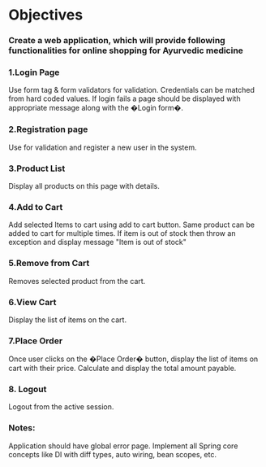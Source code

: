 # Objectives
### Create a web application, which will provide following functionalities for online shopping for Ayurvedic medicine

### 1.Login Page
Use form tag & form validators for validation.
Credentials can be matched from hard coded values.
If login fails a page should be displayed with appropriate message along with the �Login form�.

### 2.Registration page
Use for validation and register a new user in the system.
### 3.Product List
Display all products on this page with details.

### 4.Add to Cart

Add selected Items to cart using add to cart button.
Same product can be added to cart for multiple times.
If item is out of stock then throw an exception and display message "Item is out of stock"
### 5.Remove from Cart
Removes selected product from the cart.
### 6.View Cart
Display the list of items on the cart.

### 7.Place Order

Once user clicks on the �Place Order� button, display the list of items on cart with their price.
Calculate and display the total amount payable.
### 8. Logout

Logout from the active session.
### Notes:

Application should have global error page.
Implement all Spring core concepts like DI with diff types, auto wiring, bean scopes, etc.
